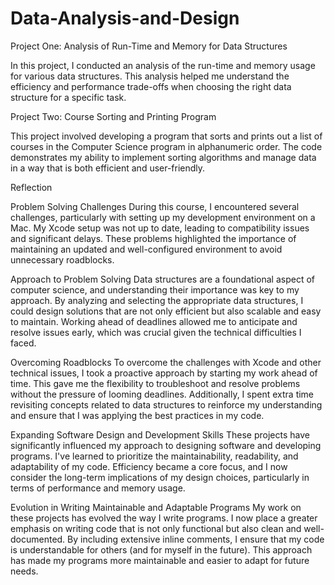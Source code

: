 # Data-Analysis-and-Design

Project One: Analysis of Run-Time and Memory for Data Structures

In this project, I conducted an analysis of the run-time and memory usage for various data structures. This analysis helped me understand the efficiency and performance trade-offs when choosing the right data structure for a specific task.

Project Two: Course Sorting and Printing Program

This project involved developing a program that sorts and prints out a list of courses in the Computer Science program in alphanumeric order. The code demonstrates my ability to implement sorting algorithms and manage data in a way that is both efficient and user-friendly.

Reflection

Problem Solving Challenges
During this course, I encountered several challenges, particularly with setting up my development environment on a Mac. My Xcode setup was not up to date, leading to compatibility issues and significant delays. These problems highlighted the importance of maintaining an updated and well-configured environment to avoid unnecessary roadblocks.

Approach to Problem Solving
Data structures are a foundational aspect of computer science, and understanding their importance was key to my approach. By analyzing and selecting the appropriate data structures, I could design solutions that are not only efficient but also scalable and easy to maintain. Working ahead of deadlines allowed me to anticipate and resolve issues early, which was crucial given the technical difficulties I faced.

Overcoming Roadblocks
To overcome the challenges with Xcode and other technical issues, I took a proactive approach by starting my work ahead of time. This gave me the flexibility to troubleshoot and resolve problems without the pressure of looming deadlines. Additionally, I spent extra time revisiting concepts related to data structures to reinforce my understanding and ensure that I was applying the best practices in my code.

Expanding Software Design and Development Skills
These projects have significantly influenced my approach to designing software and developing programs. I've learned to prioritize the maintainability, readability, and adaptability of my code. Efficiency became a core focus, and I now consider the long-term implications of my design choices, particularly in terms of performance and memory usage.

Evolution in Writing Maintainable and Adaptable Programs
My work on these projects has evolved the way I write programs. I now place a greater emphasis on writing code that is not only functional but also clean and well-documented. By including extensive inline comments, I ensure that my code is understandable for others (and for myself in the future). This approach has made my programs more maintainable and easier to adapt for future needs.

